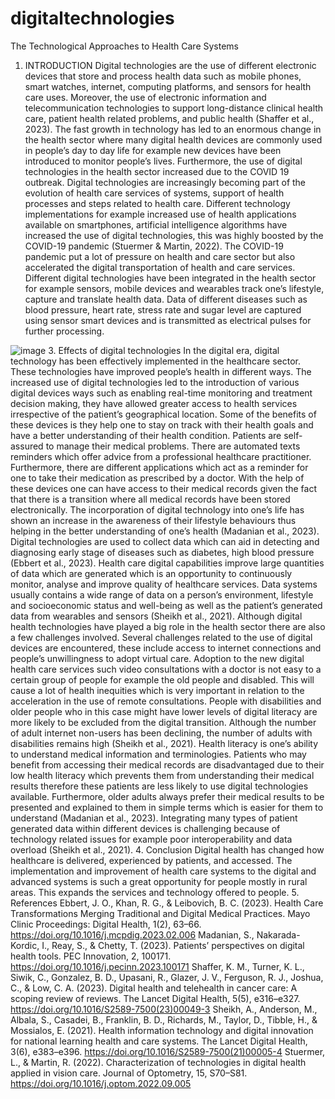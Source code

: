 # digitaltechnologies
The Technological Approaches to Health Care Systems
1. INTRODUCTION
Digital technologies are the use of different electronic devices that store and process health data such as mobile phones, smart watches, internet, computing platforms, and sensors for health care uses. Moreover, the use of electronic information and telecommunication technologies to support long-distance clinical health care, patient health related problems, and public health (Shaffer et al., 2023).
The fast growth in technology has led to an enormous change in the health sector where many digital health devices are commonly used in people’s day to day life for example new devices have been introduced to monitor people’s lives. Furthermore, the use of digital technologies in the health sector increased due to the COVID 19 outbreak.
Digital technologies are increasingly becoming part of the evolution of health care services of systems, support of health processes and steps related to health care. Different technology implementations for example increased use of health applications available on smartphones, artificial intelligence algorithms have increased the use of digital technologies, this was highly boosted by the COVID-19 pandemic (Stuermer & Martin, 2022). The COVID-19 pandemic put a lot of pressure on health and care sector but also accelerated the digital transportation of health and care services.
Different digital technologies have been integrated in the health sector for example sensors, mobile devices and wearables track one’s lifestyle, capture and translate health data. Data of different diseases such as blood pressure, heart rate, stress rate and sugar level are captured using sensor smart devices and is transmitted as electrical pulses for further processing.


![image](https://github.com/Namsophia/digitaltechnologies.github.io/assets/122439927/137bc4e5-18a8-4f91-8a0c-710320a6a143)
3. Effects of digital technologies
In the digital era, digital technology has been effectively implemented in the healthcare sector. These technologies have improved people’s health in different ways. The increased use of digital technologies led to the introduction of various digital devices ways such as enabling real-time monitoring and treatment decision making, they have allowed greater access to health services irrespective of the patient’s geographical location.
Some of the benefits of these devices is they help one to stay on track with their health goals and have a better understanding of their health condition. Patients are self-assured to manage their medical problems. There are automated texts reminders which offer advice from a professional healthcare practitioner. Furthermore, there are different applications which act as a reminder for one to take their medication as prescribed by a doctor. With the help of these devices one can have access to their medical records given the fact that there is a transition where all medical records have been stored electronically. The incorporation of digital technology into one’s life has shown an increase in the awareness of their lifestyle behaviours thus helping in the better understanding of one’s health (Madanian et al., 2023).
Digital technologies are used to collect data which can aid in detecting and diagnosing early stage of diseases such as diabetes, high blood pressure (Ebbert et al., 2023). Health care digital capabilities improve large quantities of data which are generated which is an opportunity to continuously monitor, analyse and improve quality of healthcare services. Data systems usually contains a wide range of data on a person’s environment, lifestyle and socioeconomic status and well-being as well as the patient’s generated data from wearables and sensors (Sheikh et al., 2021).
Although digital health technologies have played a big role in the health sector there are also a few challenges involved. Several challenges related to the use of digital devices are encountered, these include access to internet connections and people’s unwillingness to adopt virtual care. Adoption to the new digital health care services such video consultations with a doctor is not easy to a certain group of people for example the old people and disabled. This will cause a lot of health inequities which is very important in relation to the acceleration in the use of remote consultations. People with disabilities and older people who in this case might have lower levels of digital literacy are more likely to be excluded from the digital transition. Although the number of adult internet non-users has been declining, the number of adults with disabilities remains high (Sheikh et al., 2021).
Health literacy is one’s ability to understand medical information and terminologies. Patients who may benefit from accessing their medical records are disadvantaged due to their low health literacy which prevents them from understanding their medical results therefore these patients are less likely to use digital technologies available. Furthermore, older adults always prefer their medical results to be presented and explained to them in simple terms which is easier for them to understand (Madanian et al., 2023).
Integrating many types of patient generated data within different devices is challenging because of technology related issues for example poor interoperability and data overload (Sheikh et al., 2021).
4. Conclusion
Digital health has changed how healthcare is delivered, experienced by patients, and accessed. The implementation and improvement of health care systems to the digital and advanced systems is such a great opportunity for people mostly in rural areas. This expands the services and technology offered to people.
5. References
Ebbert, J. O., Khan, R. G., & Leibovich, B. C. (2023). Health Care Transformations Merging Traditional and Digital Medical Practices. Mayo Clinic Proceedings: Digital Health, 1(2), 63–66. https://doi.org/10.1016/j.mcpdig.2023.02.006
Madanian, S., Nakarada-Kordic, I., Reay, S., & Chetty, T. (2023). Patients’ perspectives on digital health tools. PEC Innovation, 2, 100171. https://doi.org/10.1016/j.pecinn.2023.100171
Shaffer, K. M., Turner, K. L., Siwik, C., Gonzalez, B. D., Upasani, R., Glazer, J. V., Ferguson, R. J., Joshua, C., & Low, C. A. (2023). Digital health and telehealth in cancer care: A scoping review of reviews. The Lancet Digital Health, 5(5), e316–e327. https://doi.org/10.1016/S2589-7500(23)00049-3
Sheikh, A., Anderson, M., Albala, S., Casadei, B., Franklin, B. D., Richards, M., Taylor, D., Tibble, H., & Mossialos, E. (2021). Health information technology and digital innovation for national learning health and care systems. The Lancet Digital Health, 3(6), e383–e396. https://doi.org/10.1016/S2589-7500(21)00005-4
Stuermer, L., & Martin, R. (2022). Characterization of technologies in digital health applied in vision care. Journal of Optometry, 15, S70–S81. https://doi.org/10.1016/j.optom.2022.09.005



